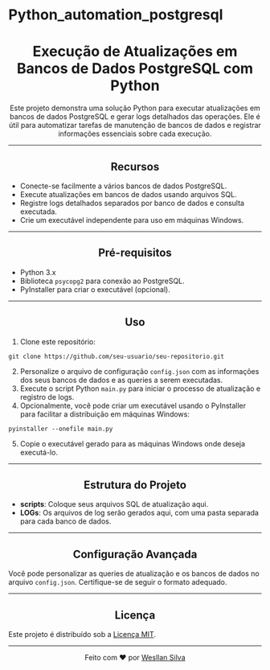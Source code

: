 # Python_automation_postgresql

<h1 align="center">Execução de Atualizações em Bancos de Dados PostgreSQL com Python</h1>

<p align="center">Este projeto demonstra uma solução Python para executar atualizações em bancos de dados PostgreSQL e gerar logs detalhados das operações. Ele é útil para automatizar tarefas de manutenção de bancos de dados e registrar informações essenciais sobre cada execução.</p>

<hr>

<h2 align="center">Recursos</h2>

<ul>
  <li>Conecte-se facilmente a vários bancos de dados PostgreSQL.</li>
  <li>Execute atualizações em bancos de dados usando arquivos SQL.</li>
  <li>Registre logs detalhados separados por banco de dados e consulta executada.</li>
  <li>Crie um executável independente para uso em máquinas Windows.</li>
</ul>

<hr>

<h2 align="center">Pré-requisitos</h2>

<ul>
  <li>Python 3.x</li>
  <li>Biblioteca <code>psycopg2</code> para conexão ao PostgreSQL.</li>
  <li>PyInstaller para criar o executável (opcional).</li>
</ul>

<hr>

<h2 align="center">Uso</h2>

<ol>
  <li>Clone este repositório:</li>
</ol>

<pre><code>git clone https://github.com/seu-usuario/seu-repositorio.git</code></pre>

<ol start="2">
  <li>Personalize o arquivo de configuração <code>config.json</code> com as informações dos seus bancos de dados e as queries a serem executadas.</li>
  <li>Execute o script Python <code>main.py</code> para iniciar o processo de atualização e registro de logs.</li>
  <li>Opcionalmente, você pode criar um executável usando o PyInstaller para facilitar a distribuição em máquinas Windows:</li>
</ol>

<pre><code>pyinstaller --onefile main.py</code></pre>

<ol start="5">
  <li>Copie o executável gerado para as máquinas Windows onde deseja executá-lo.</li>
</ol>

<hr>

<h2 align="center">Estrutura do Projeto</h2>

<ul>
  <li><strong>scripts</strong>: Coloque seus arquivos SQL de atualização aqui.</li>
  <li><strong>LOGs</strong>: Os arquivos de log serão gerados aqui, com uma pasta separada para cada banco de dados.</li>
</ul>

<hr>

<h2 align="center">Configuração Avançada</h2>

<p>Você pode personalizar as queries de atualização e os bancos de dados no arquivo <code>config.json</code>. Certifique-se de seguir o formato adequado.</p>

<hr>

<h2 align="center">Licença</h2>

<p>Este projeto é distribuído sob a <a href="LICENSE">Licença MIT</a>.</p>

<hr>

<p align="center">Feito com ❤️ por <a href="https://github.com/wesllanSilva">Wesllan Silva</a></p>
